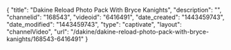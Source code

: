 {
    "title": "Dakine Reload Photo Pack With Bryce Kanights",
    "description": "",
    "channelid": "168543",
    "videoid": "6416491",
    "date_created": "1443459743",
    "date_modified": "1443459743",
    "type": "captivate",
    "layout": "channelVideo",
    "url": "\/dakine\/dakine-reload-photo-pack-with-bryce-kanights\/168543-6416491"
}